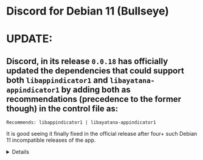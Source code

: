 # Discord for Debian 11 (Bullseye)
# UPDATE:
## Discord, in its release `0.0.18` has officially updated the dependencies that could support both `libappindicator1` and `libayatana-appindicator1` by adding both as recommendations (precedence to the former though) in the control file as:
`Recommends: libappindicator1 | libayatana-appindicator1`

It is good seeing it finally fixed in the official release after four+ such Debian 11 incompatible releases of the app. 

<details><summary>Details</summary>
#### Refer this: https://bugs.debian.org/cgi-bin/bugreport.cgi?bug=895037
### Context:
From Debian's Bullseye release, the `libappindicator` package is depreciated and replaced with `libayatana-appindicator`.

But, in discord installation packages (including the latest 0.0.17), it asks for `libappindicator1` hence the installation breaks in bullseye.

The files in this repo have that dependency replaced with `libayatana-appindicator1` after which installation succeeds and the app works fine.
</details>
